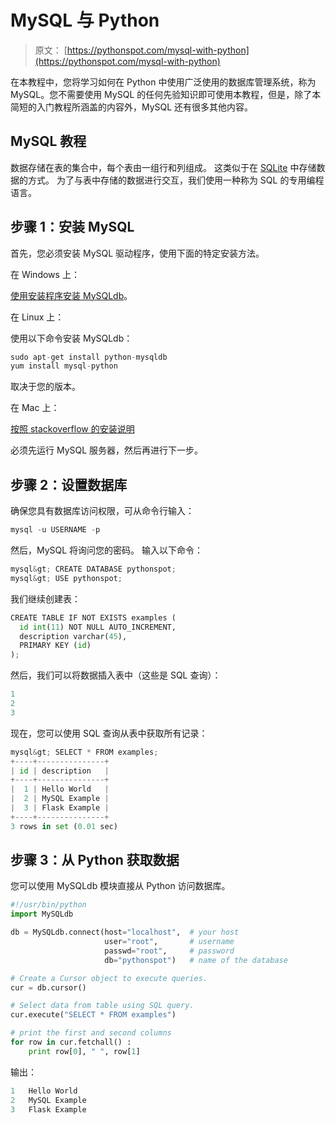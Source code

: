 # MySQL 与 Python

> 原文： [https://pythonspot.com/mysql-with-python](https://pythonspot.com/mysql-with-python)

在本教程中，您将学习如何在 Python 中使用广泛使用的数据库管理系统，称为 MySQL。您不需要使用 MySQL 的任何先验知识即可使用本教程，但是，除了本简短的入门教程所涵盖的内容外，MySQL 还有很多其他内容。

## MySQL 教程

数据存储在表的集合中，每个表由一组行和列组成。 这类似于在 [SQLite](https://pythonspot.com/python-database-programming-sqlite-tutorial/) 中存储数据的方式。 为了与表中存储的数据进行交互，我们使用一种称为 SQL 的专用编程语言。

## 步骤 1：安装 MySQL

首先，您必须安装 MySQL 驱动程序，使用下面的特定安装方法。

在 Windows 上：

[使用安装程序安装 MySQLdb](https://sourceforge.net/projects/mysql-python/files/mysql-python/1.2.3/MySQL-python-1.2.3.win32-py2.7.msi/download)。

在 Linux 上：

使用以下命令安装 MySQLdb：

```py
sudo apt-get install python-mysqldb
yum install mysql-python

```

取决于您的版本。

在 Mac 上：

[按照 stackoverflow 的安装说明](https://stackoverflow.com/questions/1448429/how-to-install-mysqldb-python-data-access-library-to-mysql-on-mac-os-x#1448476)

必须先运行 MySQL 服务器，然后再进行下一步。

## 步骤 2：设置数据库


确保您具有数据库访问权限，可从命令行输入：

```py
mysql -u USERNAME -p

```

然后，MySQL 将询问您的密码。 输入以下命令：

```py
mysql&gt; CREATE DATABASE pythonspot;
mysql&gt; USE pythonspot;

```

我们继续创建表：

```py
CREATE TABLE IF NOT EXISTS examples (
  id int(11) NOT NULL AUTO_INCREMENT,
  description varchar(45),
  PRIMARY KEY (id)
);

```

然后，我们可以将数据插入表中（这些是 SQL 查询）：

```py
1
2
3

```

现在，您可以使用 SQL 查询从表中获取所有记录：

```py
mysql&gt; SELECT * FROM examples;
+----+---------------+
| id | description   |
+----+---------------+
|  1 | Hello World   |
|  2 | MySQL Example |
|  3 | Flask Example |
+----+---------------+
3 rows in set (0.01 sec)

```

## 步骤 3：从 Python 获取数据

您可以使用 MySQLdb 模块直接从 Python 访问数据库。

```py
#!/usr/bin/python
import MySQLdb

db = MySQLdb.connect(host="localhost",  # your host 
                     user="root",       # username
                     passwd="root",     # password
                     db="pythonspot")   # name of the database

# Create a Cursor object to execute queries.
cur = db.cursor()

# Select data from table using SQL query.
cur.execute("SELECT * FROM examples")

# print the first and second columns      
for row in cur.fetchall() :
    print row[0], " ", row[1]

```

输出：

```py
1   Hello World
2   MySQL Example
3   Flask Example

```